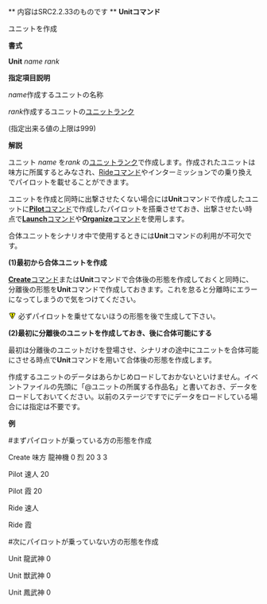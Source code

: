 ** 内容はSRC2.2.33のものです **
**Unitコマンド**

ユニットを作成

**書式**

**Unit** *name* *rank*

**指定項目説明**

*name*作成するユニットの名称

*rank*作成するユニットの[ユニットランク](ユニットランク.md)

(指定出来る値の上限は999)

**解説**

ユニット *name* を*rank* の[ユニットランク](ユニットランク.md)で作成します。作成されたユニットは味方に所属するとみなされ、[Rideコマンド](Rideコマンド.md)やインターミッションでの乗り換えでパイロットを載せることができます。

ユニットを作成と同時に出撃させたくない場合には**Unit**コマンドで作成したユニットに[**Pilot**コマンド](Pilotコマンド.md)で作成したパイロットを搭乗させておき、出撃させたい時点で[**Launch**コマンド](Launchコマンド.md)や[**Organize**コマンド](Organizeコマンド.md)を使用します。

合体ユニットをシナリオ中で使用するときには**Unit**コマンドの利用が不可欠です。

**(1)最初から合体ユニットを作成**

[**Create**コマンド](Createコマンド.md)または**Unit**コマンドで合体後の形態を作成しておくと同時に、分離後の形態を**Unit**コマンドで作成しておきます。これを怠ると分離時にエラーになってしまうので気をつけてください。

![](../images/bm0.gif) 必ずパイロットを乗せてないほうの形態を後で生成して下さい。

**(2)最初に分離後のユニットを作成しておき、後に合体可能にする**

最初は分離後のユニットだけを登場させ、シナリオの途中にユニットを合体可能にさせる時点で**Unit**コマンドを用いて合体後の形態を作成します。

作成するユニットのデータはあらかじめロードしておかないといけません。イベントファイルの先頭に「@ユニットの所属する作品名」と書いておき、データをロードしておいてください。以前のステージですでにデータをロードしている場合には指定は不要です。

**例**

#まずパイロットが乗っている方の形態を作成

Create 味方 龍神機 0 烈 20 3 3

Pilot 速人 20

Pilot 霞 20

Ride 速人

Ride 霞

#次にパイロットが乗っていない方の形態を作成

Unit 龍武神 0

Unit 獣武神 0

Unit 鳳武神 0
